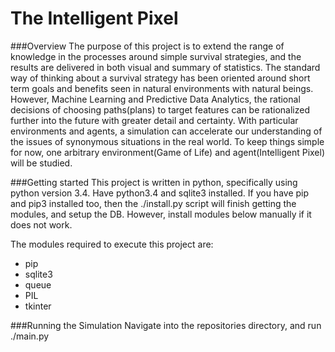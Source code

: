 # The Intelligent Pixel
###Overview
The purpose of this project is to extend the range of knowledge in the processes around simple survival strategies, and the results are delivered in both visual and summary of statistics. The standard way of thinking about a survival strategy has been oriented around short term goals and benefits seen in natural environments with natural beings. However, Machine Learning and Predictive Data Analytics, the rational decisions of choosing paths(plans) to target features can be rationalized further into the future with greater detail and certainty. With particular environments and agents, a simulation can accelerate our understanding of the issues of synonymous situations in the real world.  To keep things simple for now, one arbitrary environment(Game of Life) and agent(Intelligent Pixel) will be studied.

###Getting started
This project is written in python, specifically using python version 3.4. Have python3.4 and sqlite3 installed. If you have pip and pip3 installed too, then the ./install.py script will finish getting the modules, and setup the DB. However, install modules below manually if it does not work.

The modules required to execute this project are:
 * pip
 * sqlite3
 * queue
 * PIL
 * tkinter

###Running the Simulation
Navigate into the repositories directory, and run ./main.py
